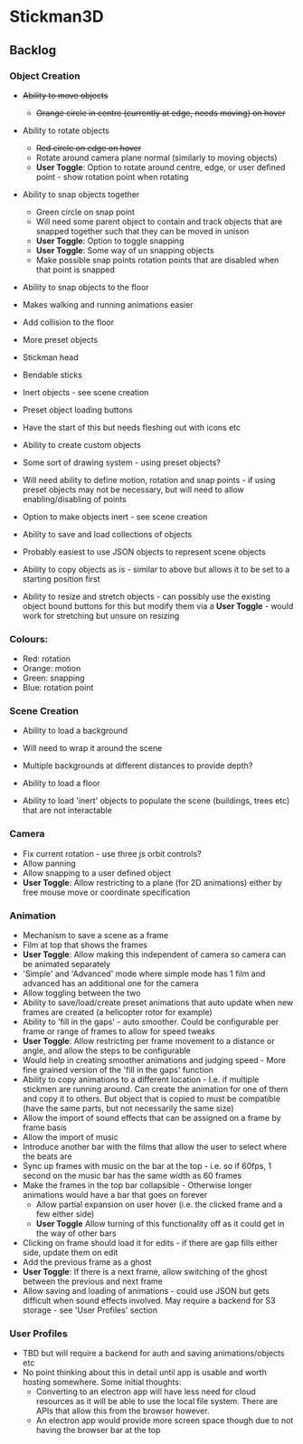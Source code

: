 # Stickman3D

## Backlog

### Object Creation

- ~~Ability to move objects~~

  - ~~Orange circle in centre (currently at edge, needs moving) on hover~~

- Ability to rotate objects

  - ~~Red circle on edge on hover~~
  - Rotate around camera plane normal (similarly to moving objects)
  - **User Toggle**: Option to rotate around centre, edge, or user defined point - show rotation point when rotating

- Ability to snap objects together

  - Green circle on snap point
  - Will need some parent object to contain and track objects that are snapped together such that they can be moved in unison
  - **User Toggle**: Option to toggle snapping
  - **User Toggle**: Some way of un snapping objects
  - Make possible snap points rotation points that are disabled when that point is snapped

- Ability to snap objects to the floor

- Makes walking and running animations easier

- Add collision to the floor

- More preset objects
- Stickman head
- Bendable sticks
- Inert objects - see scene creation

- Preset object loading buttons
- Have the start of this but needs fleshing out with icons etc

- Ability to create custom objects
- Some sort of drawing system - using preset objects?
- Will need ability to define motion, rotation and snap points - if using preset objects may not be necessary, but will need to allow enabling/disabling of points
- Option to make objects inert - see scene creation

- Ability to save and load collections of objects
- Probably easiest to use JSON objects to represent scene objects

- Ability to copy objects as is - similar to above but allows it to be set to a starting position first

- Ability to resize and stretch objects - can possibly use the existing object bound buttons for this but modify them via a **User Toggle** - would work for stretching but unsure on resizing

### Colours:

- Red: rotation
- Orange: motion
- Green: snapping
- Blue: rotation point

### Scene Creation

- Ability to load a background
- Will need to wrap it around the scene
- Multiple backgrounds at different distances to provide depth?

- Ability to load a floor

- Ability to load 'inert' objects to populate the scene (buildings, trees etc) that are not interactable

### Camera

- Fix current rotation - use three js orbit controls?
- Allow panning
- Allow snapping to a user defined object
- **User Toggle**: Allow restricting to a plane (for 2D animations) either by free mouse move or coordinate specification

### Animation

- Mechanism to save a scene as a frame
- Film at top that shows the frames
- **User Toggle**: Allow making this independent of camera so camera can be animated separately
- 'Simple' and 'Advanced' mode where simple mode has 1 film and advanced has an additional one for the camera
- Allow toggling between the two
- Ability to save/load/create preset animations that auto update when new frames are created (a helicopter rotor for example)
- Ability to 'fill in the gaps' - auto smoother. Could be configurable per frame or range of frames to allow for speed tweaks
- **User Toggle**: Allow restricting per frame movement to a distance or angle, and allow the steps to be configurable
- Would help in creating smoother animations and judging speed - More fine grained version of the 'fill in the gaps' function
- Ability to copy animations to a different location - I.e. if multiple stickmen are running around. Can create the animation for one of them and copy it to others. But object that is copied to must be compatible (have the same parts, but not necessarily the same size)
- Allow the import of sound effects that can be assigned on a frame by frame basis
- Allow the import of music
- Introduce another bar with the films that allow the user to select where the beats are
- Sync up frames with music on the bar at the top - i.e. so if 60fps, 1 second on the music bar has the same width as 60 frames
- Make the frames in the top bar collapsible - Otherwise longer animations would have a bar that goes on forever
  - Allow partial expansion on user hover (i.e. the clicked frame and a few either side)
  - **User Toggle** Allow turning of this functionality off as it could get in the way of other bars
- Clicking on frame should load it for edits - if there are gap fills either side, update them on edit
- Add the previous frame as a ghost
- **User Toggle**: If there is a next frame, allow switching of the ghost between the previous and next frame
- Allow saving and loading of animations - could use JSON but gets difficult when sound effects involved. May require a backend for S3 storage - see 'User Profiles' section

### User Profiles

- TBD but will require a backend for auth and saving animations/objects etc
- No point thinking about this in detail until app is usable and worth hosting somewhere. Some initial thoughts:
  - Converting to an electron app will have less need for cloud resources as it will be able to use the local file system. There are APIs that allow this from the browser however.
  - An electron app would provide more screen space though due to not having the browser bar at the top
